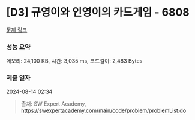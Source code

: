 # [D3] 규영이와 인영이의 카드게임 - 6808 

[문제 링크](https://swexpertacademy.com/main/code/problem/problemDetail.do?contestProbId=AWgv9va6HnkDFAW0) 

### 성능 요약

메모리: 24,100 KB, 시간: 3,035 ms, 코드길이: 2,483 Bytes

### 제출 일자

2024-08-14 02:34



> 출처: SW Expert Academy, https://swexpertacademy.com/main/code/problem/problemList.do